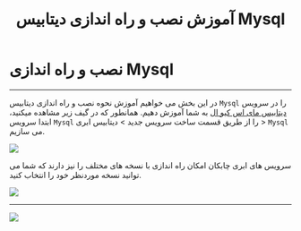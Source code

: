 ﻿---
title: "آموزش نصب و راه اندازی دیتابیس Mysql"
sidebar_label: "نصب و راه اندازی"
description: "در این بخش می خواهیم آموزش نحوه نصب و راه اندازی دیتابیس Mysql را در سرویس ابری مای اس کیو ال به شما آموزش دهیم."
---

# نصب و راه اندازی Mysql
---

در این بخش می خواهیم آموزش نحوه نصب و راه اندازی دیتابیس `Mysql` را در سرویس [دیتابیس مای اس کیو ال](https://chabokan.net/services/mysql/) به شما آموزش دهیم.
همانطور که در گیف زیر مشاهده میکنید، ابتدا سرویس `Mysql` را از طریق قسمت ساخت سرویس جدید > دیتابیس ابری > `Mysql` می سازیم.

![](https://s1.chabokan.net/docs/gifs/mysql-install.gif)

سرویس های ابری چابکان امکان راه اندازی با نسخه های مختلف را نیز دارند که شما می توانید نسخه موردنظر خود را انتخاب کنید.

![](https://s1.chabokan.net/docs/images/mysql-start.png)

---
<a href="https://hub.chabokan.net/fa/services/create/mysql" ><img src="https://s1.chabokan.net/docs/images/mysql-banner.png" /></a>